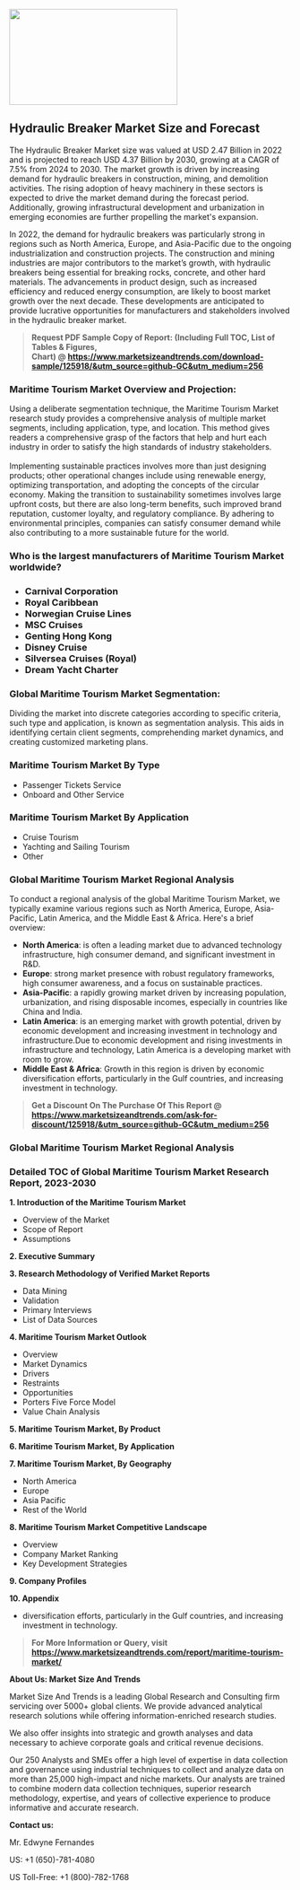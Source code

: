 <p><img class="alignnone size-medium wp-image-20088" src="https://ffe5etoiles.com/wp-content/uploads/2024/12/MST1-300x171.png" alt="" width="300" height="171" /></p><h2>Hydraulic Breaker Market Size and Forecast</h2><p>The Hydraulic Breaker Market size was valued at USD 2.47 Billion in 2022 and is projected to reach USD 4.37 Billion by 2030, growing at a CAGR of 7.5% from 2024 to 2030. The market growth is driven by increasing demand for hydraulic breakers in construction, mining, and demolition activities. The rising adoption of heavy machinery in these sectors is expected to drive the market demand during the forecast period. Additionally, growing infrastructural development and urbanization in emerging economies are further propelling the market's expansion.</p><p>In 2022, the demand for hydraulic breakers was particularly strong in regions such as North America, Europe, and Asia-Pacific due to the ongoing industrialization and construction projects. The construction and mining industries are major contributors to the market’s growth, with hydraulic breakers being essential for breaking rocks, concrete, and other hard materials. The advancements in product design, such as increased efficiency and reduced energy consumption, are likely to boost market growth over the next decade. These developments are anticipated to provide lucrative opportunities for manufacturers and stakeholders involved in the hydraulic breaker market.</p></p><blockquote id="" class=""><strong>Request PDF Sample Copy of Report: (Including Full TOC, List of Tables &amp; Figures, Chart)&nbsp;@&nbsp;<strong><a href="https://www.marketsizeandtrends.com/download-sample/125918/&utm_source=github-GC&utm_medium=256" target="_blank">https://www.marketsizeandtrends.com/download-sample/125918/&utm_source=github-GC&utm_medium=256</a></strong></strong></blockquote><h3 id="" class="">Maritime Tourism Market&nbsp;Overview and Projection:</h3><p id="" class="">Using a deliberate segmentation technique, the Maritime Tourism Market research study provides a comprehensive analysis of multiple market segments, including application, type, and location. This method gives readers a comprehensive grasp of the factors that help and hurt each industry in order to satisfy the high standards of industry stakeholders. <br /> <br />Implementing sustainable practices involves more than just designing products; other operational changes include using renewable energy, optimizing transportation, and adopting the concepts of the circular economy. Making the transition to sustainability sometimes involves large upfront costs, but there are also long-term benefits, such improved brand reputation, customer loyalty, and regulatory compliance. By adhering to environmental principles, companies can satisfy consumer demand while also contributing to a more sustainable future for the world.</p><h3 id="" class="">Who is the largest manufacturers of&nbsp;Maritime Tourism Market worldwide?</h3><h3 class=""><p><ul><li>Carnival Corporation </li><li> Royal Caribbean </li><li> Norwegian Cruise Lines </li><li> MSC Cruises </li><li> Genting Hong Kong </li><li> Disney Cruise </li><li> Silversea Cruises (Royal) </li><li> Dream Yacht Charter</li></ul></p></h3><h3 id="" class="">Global&nbsp;Maritime Tourism Market Segmentation:</h3><p id="" class="">Dividing the market into discrete categories according to specific criteria, such type and application, is known as segmentation analysis. This aids in identifying certain client segments, comprehending market dynamics, and creating customized marketing plans.</p><h3 id="" class="">Maritime Tourism Market&nbsp;By Type</h3><p><p><ul><li>Passenger Tickets Service </li><li> Onboard and Other Service</p></li></ul></p></p><h3 id="" class="">Maritime Tourism Market&nbsp;By Application</h3><p class=""><p><ul><li>Cruise Tourism </li><li> Yachting and Sailing Tourism </li><li> Other</li></ul></p></p><h3 id="" class="">Global Maritime Tourism Market Regional Analysis</h3><p id="" class="">To conduct a regional analysis of the global Maritime Tourism Market, we typically examine various regions such as North America, Europe, Asia-Pacific, Latin America, and the Middle East &amp; Africa. Here's a brief overview:</p><ul><li><strong>North America</strong>: is often a leading market due to advanced technology infrastructure, high consumer demand, and significant investment in R&amp;D.</li><li><strong>Europe</strong>: strong market presence with robust regulatory frameworks, high consumer awareness, and a focus on sustainable practices.</li><li><strong>Asia-Pacific</strong>: a rapidly growing market driven by increasing population, urbanization, and rising disposable incomes, especially in countries like China and India.</li><li><strong>Latin America</strong>: is an emerging market with growth potential, driven by economic development and increasing investment in technology and infrastructure.Due to economic development and rising investments in infrastructure and technology, Latin America is a developing market with room to grow.</li><li><strong>Middle East &amp; Africa</strong>: Growth in this region is driven by economic diversification efforts, particularly in the Gulf countries, and increasing investment in technology.</li></ul><blockquote id="" class=""><strong>Get a Discount On The Purchase Of This Report @ <strong><a href="https://www.marketsizeandtrends.com/ask-for-discount/125918/&utm_source=github-GC&utm_medium=256" target="_blank">https://www.marketsizeandtrends.com/ask-for-discount/125918/&utm_source=github-GC&utm_medium=256</a></strong></strong></blockquote><h3 id="" class="">Global Maritime Tourism Market Regional Analysis</h3><h3 id="" class="">Detailed TOC of Global Maritime Tourism Market Research Report, 2023-2030</h3><p id="" class=""><strong>1. Introduction of the Maritime Tourism Market</strong></p><ul><li>Overview of the Market</li><li>Scope of Report</li><li>Assumptions</li></ul><p id="" class=""><strong>2. Executive Summary</strong></p><p id="" class=""><strong>3. Research Methodology of Verified Market Reports</strong></p><ul><li>Data Mining</li><li>Validation</li><li>Primary Interviews</li><li>List of Data Sources</li></ul><p id="" class=""><strong>4. Maritime Tourism Market Outlook</strong></p><ul><li>Overview</li><li>Market Dynamics</li><li>Drivers</li><li>Restraints</li><li>Opportunities</li><li>Porters Five Force Model</li><li>Value Chain Analysis</li></ul><p id="" class=""><strong>5. Maritime Tourism Market, By Product</strong></p><p id="" class=""><strong>6. Maritime Tourism Market, By Application</strong></p><p id="" class=""><strong>7. Maritime Tourism Market, By Geography</strong></p><ul><li>North America</li><li>Europe</li><li>Asia Pacific</li><li>Rest of the World</li></ul><p id="" class=""><strong>8. Maritime Tourism Market Competitive Landscape</strong></p><ul><li>Overview</li><li>Company Market Ranking</li><li>Key Development Strategies</li></ul><p id="" class=""><strong>9. Company Profiles</strong></p><p id="" class=""><strong>10. Appendix</strong></p><ul><li>diversification efforts, particularly in the Gulf countries, and increasing investment in technology.</li></ul><blockquote id="" class=""><strong>For More Information or Query, visit <strong><strong><a href="https://www.marketsizeandtrends.com/report/maritime-tourism-market/" target="_blank">https://www.marketsizeandtrends.com/report/maritime-tourism-market/</a></strong></strong></strong></blockquote><p id="" class=""><strong>About Us: Market Size And Trends</strong></p><p id="" class="">Market Size And Trends is a leading Global Research and Consulting firm servicing over 5000+ global clients. We provide advanced analytical research solutions while offering information-enriched research studies.</p><p id="" class="">We also offer insights into strategic and growth analyses and data necessary to achieve corporate goals and critical revenue decisions.</p><p id="" class="">Our 250 Analysts and SMEs offer a high level of expertise in data collection and governance using industrial techniques to collect and analyze data on more than 25,000 high-impact and niche markets. Our analysts are trained to combine modern data collection techniques, superior research methodology, expertise, and years of collective experience to produce informative and accurate research.</p><p id="" class=""><strong>Contact us:</strong></p><p id="" class="">Mr. Edwyne Fernandes</p><p id="" class="">US: +1 (650)-781-4080</p><p id="" class="">US Toll-Free: +1 (800)-782-1768</p>
